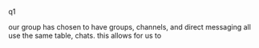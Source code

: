 q1

our group has chosen to have groups, channels, and direct messaging all use the same table, chats. this allows for us to 
